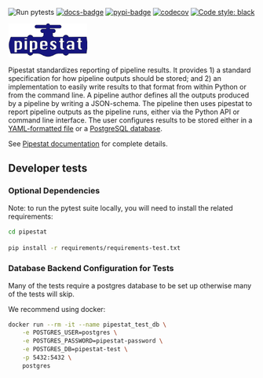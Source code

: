 ![Run pytests](https://github.com/pepkit/pipestat/workflows/Run%20pytests/badge.svg)
[![docs-badge](https://readthedocs.org/projects/pipestat/badge/?version=latest)](https://pipestat.databio.org/en/latest/)
[![pypi-badge](https://img.shields.io/pypi/v/pipestat)](https://pypi.org/project/pipestat)
[![codecov](https://codecov.io/gh/pepkit/pipestat/branch/master/graph/badge.svg?token=O07MXSQZ32)](https://codecov.io/gh/pepkit/pipestat)
[![Code style: black](https://img.shields.io/badge/code%20style-black-000000.svg)](https://github.com/psf/black)


<img src="https://raw.githubusercontent.com/pepkit/pipestat/master/docs/img/pipestat_logo.svg?sanitize=true" alt="pipestat" height="70"/><br>

Pipestat standardizes reporting of pipeline results. It provides 1) a standard specification for how pipeline outputs should be stored; and 2) an implementation to easily write results to that format from within Python or from the command line. A pipeline author defines all the outputs produced by a pipeline by writing a JSON-schema. The pipeline then uses pipestat to report pipeline outputs as the pipeline runs, either via the Python API or command line interface. The user configures results to be stored either in a [YAML-formatted file](https://yaml.org/spec/1.2/spec.html) or a [PostgreSQL database](https://www.postgresql.org/).

See [Pipestat documentation](https://pep.databio.org/pipestat/) for complete details.


## Developer tests

###  Optional Dependencies

Note: to run the pytest suite locally, you will need to install the related requirements:

```bash
cd pipestat

pip install -r requirements/requirements-test.txt

```

### Database Backend Configuration for Tests

Many of the tests require a postgres database to be set up otherwise many of the tests will skip.

We recommend using docker:
```bash
docker run --rm -it --name pipestat_test_db \
    -e POSTGRES_USER=postgres \
    -e POSTGRES_PASSWORD=pipestat-password \
    -e POSTGRES_DB=pipestat-test \
    -p 5432:5432 \
    postgres
```


